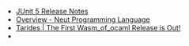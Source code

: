 - [JUnit 5 Release Notes](https://junit.org/junit5/docs/5.12.0/release-notes/)
- [Overview - Neut Programming Language](https://vekatze.github.io/neut/overview.html)
- [Tarides | The First Wasm_of_ocaml Release is Out!](https://tarides.com/blog/2025-02-19-the-first-wasm-of-ocaml-release-is-out/)
-